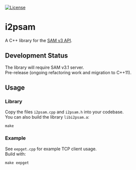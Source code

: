 [![License](https://img.shields.io/github/license/i2p/i2psam.svg)](https://github.com/i2p/i2psam/blob/master/LICENSE)

# i2psam

A C++ library for the [SAM v3 API](https://geti2p.net/en/docs/api/samv3).

## Development Status

The library will require SAM v3.1 server.  
Pre-release (ongoing refactoring work and migration to C++11).

## Usage

### Library

Copy the files `i2psam.cpp` and `i2psam.h` into your codebase.  
You can also build the library `libi2psam.a`:

```
make
```

### Example

See `eepget.cpp` for example TCP client usage.  
Build with:

```
make eepget
```
